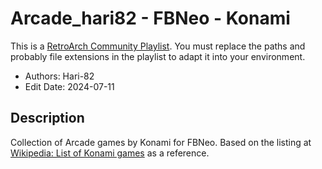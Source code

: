 # Arcade_hari82 - FBNeo - Konami

This is a [RetroArch Community
Playlist](https://github.com/thingsiplay/retroarch-community-playlists). You must
replace the paths and probably file extensions in the playlist to adapt it into
your environment.

- Authors: Hari-82
- Edit Date: 2024-07-11

## Description

Collection of Arcade games by Konami for FBNeo. Based on the listing at
[Wikipedia: List of Konami
games](https://en.wikipedia.org/wiki/List_of_Konami_games#Arcade) as a
reference.
